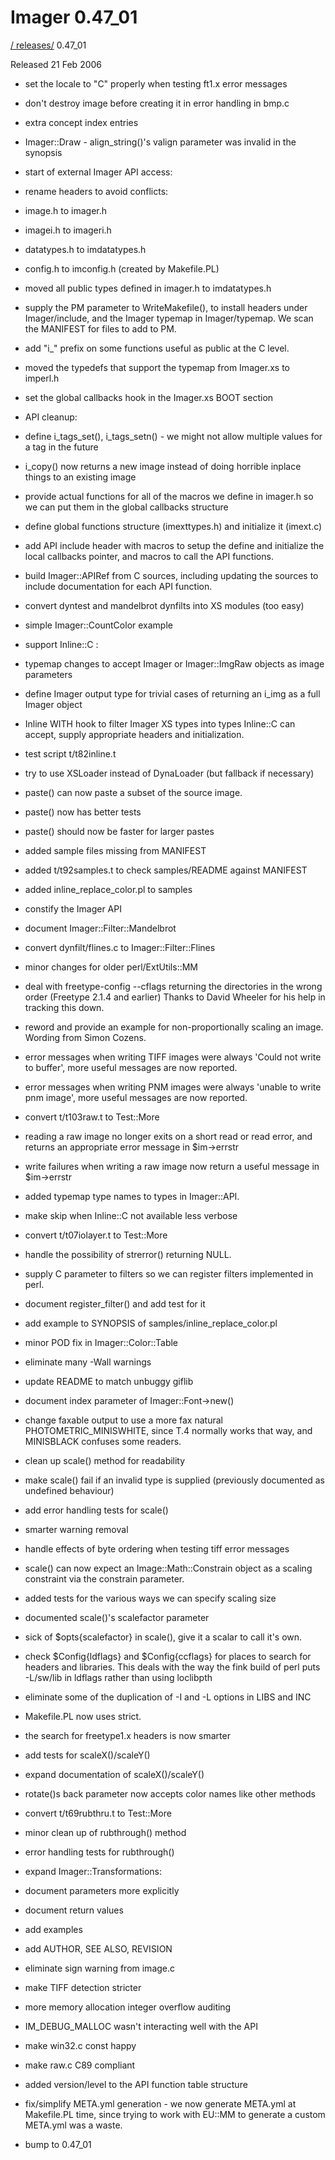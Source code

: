 # Imager 0.47_01

[ / ](..) [releases/](./) 0.47_01

Released 21 Feb 2006

- set the locale to "C" properly when testing ft1.x error messages

- don't destroy image before creating it in error handling in bmp.c

- extra concept index entries

- Imager::Draw - align_string()'s valign parameter was invalid in the   synopsis

- start of external Imager API access:

- rename headers to avoid conflicts:

- image.h to imager.h

- imagei.h to imageri.h

- datatypes.h to imdatatypes.h

- config.h to imconfig.h (created by Makefile.PL)

- moved all public types defined in imager.h to imdatatypes.h

- supply the PM parameter to WriteMakefile(), to install headers   under Imager/include, and the Imager typemap in Imager/typemap.  We scan the MANIFEST for files to add to PM.

- add "i_" prefix on some functions useful as public at the C level.

- moved the typedefs that support the typemap from Imager.xs to   imperl.h

- set the global callbacks hook in the Imager.xs BOOT section

- API cleanup:

- define i_tags_set(), i_tags_setn() - we might not allow multiple   values for a tag in the future

- i_copy() now returns a new image instead of doing horrible inplace  things to an existing image

- provide actual functions for all of the macros we define in imager.h  so we can put them in the global callbacks structure

- define global functions structure (imexttypes.h)  and initialize it (imext.c)

- add API include header with macros to setup the define and  initialize the local callbacks pointer, and macros to call the API  functions.

- build Imager::APIRef from C sources, including updating the sources  to include documentation for each API function.

- convert dyntest and mandelbrot dynfilts into XS modules (too easy)

- simple Imager::CountColor example

- support Inline::C :

- typemap changes to accept Imager or Imager::ImgRaw objects as   image parameters

- define Imager output type for trivial cases of returning an i_img as  a full Imager object

- Inline WITH hook to filter Imager XS types into types Inline::C can  accept, supply appropriate headers and initialization.

- test script t/t82inline.t

- try to use XSLoader instead of DynaLoader (but fallback if necessary)

- paste() can now paste a subset of the source image.

- paste() now has better tests

- paste() should now be faster for larger pastes

- added sample files missing from MANIFEST

- added t/t92samples.t to check samples/README against MANIFEST

- added inline_replace_color.pl to samples

- constify the Imager API

- document Imager::Filter::Mandelbrot

- convert dynfilt/flines.c to Imager::Filter::Flines

- minor changes for older perl/ExtUtils::MM

- deal with freetype-config --cflags returning the directories  in the wrong order (Freetype 2.1.4 and earlier)  Thanks to David Wheeler for his help in tracking this down.

- reword and provide an example for non-proportionally scaling an  image.  Wording from Simon Cozens.

- error messages when writing TIFF images were always   'Could not write to buffer', more useful messages are now reported.

- error messages when writing PNM images were always  'unable to write pnm image', more useful messages are now reported.

- convert t/t103raw.t to Test::More

- reading a raw image no longer exits on a short read or read error,  and returns an appropriate error message in $im->errstr

- write failures when writing a raw image now return a useful  message in $im->errstr

- added typemap type names to types in Imager::API.

- make skip when Inline::C not available less verbose

- convert t/t07iolayer.t to Test::More

- handle the possibility of strerror() returning NULL.

- supply C<imager> parameter to filters so we can register filters  implemented in perl.

- document register_filter() and add test for it

- add example to SYNOPSIS of samples/inline_replace_color.pl

- minor POD fix in Imager::Color::Table

- eliminate many -Wall warnings

- update README to match unbuggy giflib

- document index parameter of Imager::Font->new()

- change faxable output to use a more fax natural PHOTOMETRIC_MINISWHITE,   since T.4 normally works that way, and MINISBLACK confuses some readers.

- clean up scale() method for readability

- make scale() fail if an invalid type is supplied (previously  documented as undefined behaviour)

- add error handling tests for scale()

- smarter warning removal

- handle effects of byte ordering when testing tiff error messages

- scale() can now expect an Image::Math::Constrain object as a scaling  constraint via the constrain parameter.

- added tests for the various ways we can specify scaling size

- documented scale()'s scalefactor parameter

- sick of $opts{scalefactor} in scale(), give it a scalar to call it's  own.

- check $Config{ldflags} and $Config{ccflags} for places to search for  headers and libraries.  This deals with the way the fink build of perl  puts -L/sw/lib in ldflags rather than using loclibpth

- eliminate some of the duplication of -I and -L options in LIBS and INC

- Makefile.PL now uses strict.

- the search for freetype1.x headers is now smarter

- add tests for scaleX()/scaleY()

- expand documentation of scaleX()/scaleY()

- rotate()s back parameter now accepts color names like other methods

- convert t/t69rubthru.t to Test::More

- minor clean up of rubthrough() method

- error handling tests for rubthrough()

- expand Imager::Transformations:

- document parameters more explicitly

- document return values

- add examples

- add AUTHOR, SEE ALSO, REVISION

- eliminate sign warning from image.c

- make TIFF detection stricter

- more memory allocation integer overflow auditing

- IM_DEBUG_MALLOC wasn't interacting well with the API

- make win32.c const happy

- make raw.c C89 compliant

- added version/level to the API function table structure

- fix/simplify META.yml generation - we now generate META.yml at  Makefile.PL time, since trying to work with EU::MM to generate a   custom META.yml was a waste.

- bump to 0.47_01